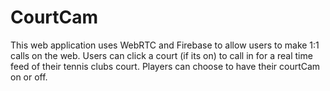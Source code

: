 # CourtCam
This web application uses WebRTC and Firebase to allow users to make 1:1 calls on the web.  Users can click a court (if its on) to call in for a real time feed of their tennis clubs court.  Players can choose to have their courtCam on or off.
